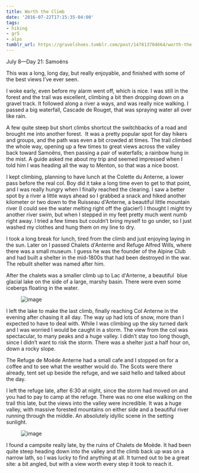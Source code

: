 ```yaml
---
title: Worth the Climb
date: '2016-07-22T17:15:35-04:00'
tags:
- hiking
- gr5
- alps
tumblr_url: https://gravelshoes.tumblr.com/post/147813704664/worth-the-climb
---
```

July 8—Day 21: Samoëns

This was a long, long day, but really enjoyable, and finished with some of the best views I’ve ever seen.

I woke early, even before my alarm went off, which is nice. I was still in the forest and the trail was excellent, climbing a bit then dropping down on a gravel track. It followed along a river a ways, and was really nice walking. I passed a big waterfall, Cascade de Rouget, that was spraying water all over like rain.

A few quite steep but short climbs shortcut the switchbacks of a road and brought me into another forest. &nbsp;It was a pretty popular spot for day hikers and groups, and the path was even a bit crowded at times. The trail climbed the whole way, opening up a few times to great views across the valley back toward Samoëns, then passing a pair of waterfalls; a rainbow hung in the mist. A guide asked me about my trip and seemed impressed when I told him I was heading all the way to Menton, so that was a nice boost.

I kept climbing, planning to have lunch at the Colette du Anterne, a lower pass before the real col. Boy did it take a long time even to get to that point, and I was really hungry when I finally reached the clearing. I saw a better spot by a river a little ways ahead so I grabbed a snack and hiked another kilometer or two down to the Ruisseau d'Anterne, a beautiful little mountain river (I could see the water melting right off the glacier!) I thought I might try another river swim, but when I stepped in my feet pretty much went numb right away. I tried a few times but couldn’t bring myself to go under, so I just washed my clothes and hung them on my line to dry.

I took a long break for lunch, tired from the climb and just enjoying laying in the sun. Later on I passed Chalets d'Anterne and Refuge Alfred Wills, where there was a small museum. I guess he was the founder of the Alpine Club and had built a shelter in the mid-1800s that had been destroyed in the war. The rebuilt shelter was named after him.

After the chalets was a smaller climb up to Lac d'Anterne, a beautiful &nbsp;blue glacial lake on the side of a large, marshy basin. There were even some icebergs floating in the water.

<figure data-orig-width="7026" data-orig-height="2436" class="tmblr-full"><img src="https://66.media.tumblr.com/a9870a49e300dc4e4c09b2ac87626008/tumblr_inline_oaok82fwGu1uncvcw_540.jpg" alt="image" data-orig-width="7026" data-orig-height="2436"></figure>

I left the lake to make the last climb, finally reaching Col Anterne in the evening after chasing it all day. The way up had lots of snow, more than I expected to have to deal with. While I was climbing up the sky turned dark and I was worried I would be caught in a storm. The view from the col was spectacular, to many peaks and a huge valley. I didn’t stay too long though, since I didn’t want to risk the storm. There was a shelter just a half hour on, down a rocky slope.

The Refuge de Moëde Anterne had a small cafe and I stopped on for a coffee and to see what the weather would do. The Scots were there already, tent set up beside the refuge, and we said hello and talked about the day.

I left the refuge late, after 6:30 at night, since the storm had moved on and you had to pay to camp at the refuge. There was no one else walking on the trail this late, but the views into the valley were incredible. It was a huge valley, with massive forested mountains on either side and a beautiful river running through the middle. An absolutely idyllic scene in the setting sunlight.

<figure data-orig-width="10800" data-orig-height="2336" class="tmblr-full"><img src="https://66.media.tumblr.com/78591180af506c34cc91edd04be19969/tumblr_inline_oaok8yeMO21uncvcw_540.jpg" alt="image" data-orig-width="10800" data-orig-height="2336"></figure>

I found a campsite really late, by the ruins of Chalets de Moëde. It had been quite steep heading down into the valley and the climb back up was on a narrow lath, so I was lucky to find anything at all. It turned out to be a great site: a bit angled, but with a view worth every step it took to reach it.

